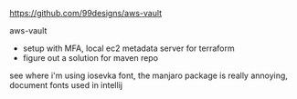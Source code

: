 https://github.com/99designs/aws-vault

aws-vault

- setup with MFA, local ec2 metadata server for terraform
- figure out a solution for maven repo

see where i'm using iosevka font, the manjaro package is really annoying, document fonts used in intellij
